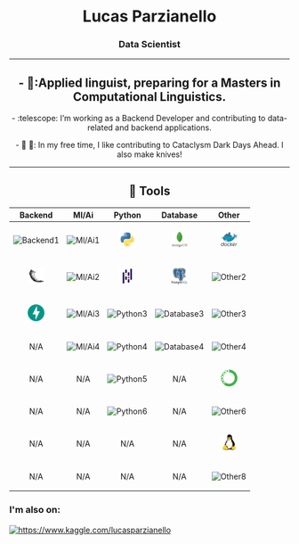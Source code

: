 
<center><h1>Lucas Parzianello</1>

<h3>Data Scientist</h3>

<hr style=“width:40%”>

<h2> - 📖:Applied linguist, preparing for a Masters in Computational Linguistics.</h2>

<p>- :telescope: I’m working as a Backend Developer and contributing to data-related and backend applications.</p>
<p>- 🧟 🔪: In my free time, I like contributing to Cataclysm Dark Days Ahead. I also make knives!</p>


<hr style=“width:40%”>







<center>
<h2> 📝 Tools</h2>
</center>


| Backend          | Ml/Ai                     | Python           | Database         | Other            |
| ---------------- | ------------------------- | ---------------- | ---------------- | ---------------- |
| <p align="center"><img src="https://cdn.worldvectorlogo.com/logos/django.svg" alt="Backend1" width="30" height="30"/></p> | <p align="center"><img src="https://www.vectorlogo.zone/logos/pytorch/pytorch-icon.svg" alt="Ml/Ai1" width="30" height="30"/></p> | <p align="center"><img src="https://raw.githubusercontent.com/devicons/devicon/master/icons/python/python-original.svg" alt="Python1" width="30" height="30"/></p> | <p align="center"><img src="https://raw.githubusercontent.com/devicons/devicon/master/icons/mongodb/mongodb-original-wordmark.svg" alt="Database1" width="30" height="30"/></p> | <p align="center"><img src="https://raw.githubusercontent.com/devicons/devicon/master/icons/docker/docker-original-wordmark.svg" alt="Other1" width="30" height="30"/></p> |
| <p align="center"><img src="https://github.com/devicons/devicon/blob/master/icons/flask/flask-original.svg" alt="Backend2" width="30" height="30"/></p> | <p align="center"><img src="https://www.vectorlogo.zone/logos/tensorflow/tensorflow-icon.svg" alt="Ml/Ai2" width="30" height="30"/></p> | <p align="center"><img src="https://raw.githubusercontent.com/devicons/devicon/2ae2a900d2f041da66e950e4d48052658d850630/icons/pandas/pandas-original.svg" alt="Python2" width="30" height="30"/></p> | <p align="center"><img src="https://raw.githubusercontent.com/devicons/devicon/master/icons/postgresql/postgresql-original-wordmark.svg" alt="Database2" width="30" height="30"/></p> | <p align="center"><img src="https://www.vectorlogo.zone/logos/getpostman/getpostman-icon.svg" alt="Other2" width="30" height="30"/></p> |
| <p align="center"><img src="https://github.com/devicons/devicon/blob/master/icons/fastapi/fastapi-plain.svg" alt="Backend3" width="30" height="30"/></p> | <p align="center"><img src="https://upload.wikimedia.org/wikipedia/commons/0/05/Scikit_learn_logo_small.svg" alt="Ml/Ai3" width="30" height="30"/></p> | <p align="center"><img src="https://seaborn.pydata.org/_images/logo-mark-lightbg.svg" alt="Python3" width="30" height="30"/></p> | <p align="center"><img src="https://www.svgrepo.com/show/303229/microsoft-sql-server-logo.svg" alt="Database3" width="30" height="30"/></p> | <p align="center"><img src="https://www.vectorlogo.zone/logos/firebase/firebase-icon.svg" alt="Other3" width="30" height="30"/></p> |
| <p align="center">N/A</p> | <p align="center"><img src="https://www.vectorlogo.zone/logos/opencv/opencv-icon.svg" alt="Ml/Ai4" width="30" height="30"/></p> | <p align="center"><img src="https://github.com/valohai/ml-logos/blob/master/keras-text.svg" alt="Python4" width="30" height="30"/></p> | <p align="center"><img src="https://www.vectorlogo.zone/logos/sqlite/sqlite-icon.svg" alt="Database4" width="30" height="30"/></p> | <p align="center"><img src="https://www.vectorlogo.zone/logos/git-scm/git-scm-icon.svg" alt="Other4" width="30" height="30"/></p> |
| <p align="center">N/A</p> | <p align="center">N/A</p> | <p align="center"><img src="https://github.com/valohai/ml-logos/blob/master/scipy.svg" alt="Python5" width="30" height="30"/></p> | <p align="center">N/A</p> | <p align="center"><img src="https://github.com/devicons/devicon/blob/master/icons/anaconda/anaconda-original.svg" alt="Other5" width="30" height="30"/></p> |
| <p align="center">N/A</p> | <p align="center">N/A</p> | <p align="center"><img src="https://github.com/numpy/numpy/blob/main/branding/logo/secondary/numpylogo2.png" alt="Python6" width="30" height="30"/></p> | <p align="center">N/A</p> | <p align="center"><img src="https://www.vectorlogo.zone/logos/kubernetes/kubernetes-icon.svg" alt="Other6" width="30" height="30"/></p> |
| <p align="center">N/A</p> | <p align="center">N/A</p> | <p align="center">N/A</p> | <p align="center">N/A</p> | <p align="center"><img src="https://raw.githubusercontent.com/devicons/devicon/master/icons/linux/linux-original.svg" alt="Other7" width="30" height="30"/></p> |
| <p align="center">N/A</p> | <p align="center">N/A</p> | <p align="center">N/A</p> | <p align="center">N/A</p> | <p align="center"><img src="https://www.vectorlogo.zone/logos/google_cloud/google_cloud-icon.svg" alt="Other8" width="30" height="30"/></p> |


<h3 align="left">I'm also on:</h3>
<p align="left">
<a href="https://www.kaggle.com/lucasparzianello" target="blank"><img align="center" src="https://raw.githubusercontent.com/rahuldkjain/github-profile-readme-generator/master/src/images/icons/Social/kaggle.svg" alt="https://www.kaggle.com/lucasparzianello" height="30" width="30" /></a>
</p>



